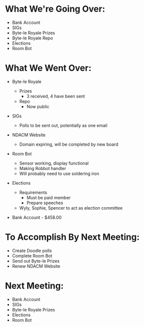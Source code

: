 # What We're Going Over:
- Bank Account
- SIGs
- Byte-le Royale Prizes
- Byte-le Royale Repo
- Elections
- Room Bot

# What We Went Over:

- Byte-le Royale
    - Prizes
        - 3 received, 4 have been sent
    - Repo
        - Now public

- SIGs
    - Polls to be sent out, potentially as one email

- NDACM Website
    - Domain expiring, will be completed by new board

- Room Bot
    - Sensor working, display functional
    - Making Robbot handler
    - Will probably need to use soldering iron

- Elections
    - Requirements
        - Must be paid member
        - Prepare speeches
    - Wyly, Sophie, Spencer to act as election committee 

- Bank Account - $458.00

# To Accomplish By Next Meeting: 
- Create Doodle polls
- Complete Room Bot
- Send out Byte-le Prizes
- Renew NDACM Website

# Next Meeting:
- Bank Account
- SIGs
- Byte-le Royale Prizes
- Elections
- Room Bot
